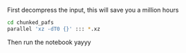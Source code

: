 First decompress the input, this will save you a million hours

```bash
cd chunked_pafs
parallel 'xz -dT0 {}' ::: *.xz
```
Then run the notebook yayyy
